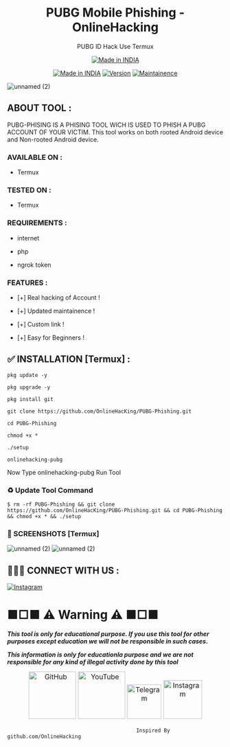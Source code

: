 <h1 align="center">PUBG Mobile Phishing - OnlineHacking</h1>
<p align="center">
  PUBG ID Hack Use Termux
</p>
<p align="center">
<a href="https://github.com/OnlineHacKing"><img title="Made in INDIA" src="https://img.shields.io/badge/MADE%20IN-INDIA-SCRIPT?colorA=%23ff8100&colorB=%23017e40&colorC=%23ff0000&style=for-the-badge"></a>
</p>

</p>
<p align="center">
<a href="https://github.com/OnlineHacKing/PUBG-Phishing.git"><img title="Made in INDIA" src="https://img.shields.io/badge/Tool-PUBG_PHISHING-green.svg"></a>
<a href="https://github.com/OnlineHacKing/PUBG-Phishing.git"><img title="Version" src="https://img.shields.io/badge/Version-2.0-green.svg?style=flat-square"></a>
<a href="https://github.com/OnlineHacKing/PUBG-Phishing.git"><img title="Maintainence" src="https://img.shields.io/badge/Maintained%3F-yes-green.svg"></a>
</p>

<p align="center">

![unnamed (2)](https://1.bp.blogspot.com/-_PpGY-YxDW8/YD3OSDOE-PI/AAAAAAAAFQ8/Wqro4aRUMAAPid8GiQjD0XLx12IQbdnsgCLcBGAsYHQ/s1280/500034600110_255557.jpg)

</p>


## ABOUT TOOL :

PUBG-PHISING IS A PHISING TOOL WICH IS USED TO PHISH A PUBG ACCOUNT OF YOUR VICTIM. This tool works on both rooted Android device and Non-rooted Android device.

### AVAILABLE ON :

* Termux

### TESTED ON :

* Termux

### REQUIREMENTS :

* internet

* php

* ngrok token

### FEATURES :

* [+] Real hacking of Account !

* [+] Updated maintainence !

* [+] Custom link !

* [+] Easy for Beginners !

## ✅ INSTALLATION [Termux] :
```
pkg update -y
```
```
pkg upgrade -y
```
```
pkg install git 
```
```
git clone https://github.com/OnlineHacKing/PUBG-Phishing.git
```
```
cd PUBG-Phishing
```
```
chmod +x *
```
```
./setup
```
```
onlinehacking-pubg
```
Now Type onlinehacking-pubg Run Tool

### ♻ Update Tool Command 
```
$ rm -rf PUBG-Phishing && git clone https://github.com/OnlineHacKing/PUBG-Phishing.git && cd PUBG-Phishing && chmod +x * && ./setup 
```


### 📸 SCREENSHOTS [Termux]

<p align="center">

![unnamed (2)](https://1.bp.blogspot.com/-1duV0a_FaK0/YD3fmEdRx_I/AAAAAAAAFRI/bxRkb0NxhzIuWgIlyBy960yMRBUuifNrgCPcBGAYYCw/s1627/Screenshot_20210302-105125202%257E2.jpg)
![unnamed (2)]()

</p>

## 👨🏻‍💻 CONNECT WITH US :

[![Instagram](https://img.shields.io/badge/INSTAGRAM-FOLLOW-red?style=for-the-badge&logo=instagram)](https://instagram.com/suman333mondal_?igshid=175v9uifresgr)



# ■□■ ⚠ Warning ⚠ ■□■

***This tool is only for educational purpose. If you use this tool for other purposes except education we will not be responsible in such cases.***

***This information is only for educationla purpose and we are not responsible for any kind of illegal activity done by this tool***


<p style="box-sizing: border-box; color: #24292e; font-family: -apple-system, BlinkMacSystemFont, &quot;Segoe UI&quot;, Helvetica, Arial, sans-serif, &quot;Apple Color Emoji&quot;, &quot;Segoe UI Emoji&quot;; font-size: 16px; margin-bottom: 16px; margin-top: 0px; text-align: center;"><a href="https://github.com/OnlineHacking/" style="background-color: initial; box-sizing: border-box; text-decoration-line: none;"><img alt="GitHub" height="110" src="https://user-images.githubusercontent.com/64035221/96459220-834c7e00-123f-11eb-8417-534058a7ba62.png" style="background-color: var(--color-bg-primary); border-style: none; box-sizing: initial; max-width: 100%;" width="110" />&nbsp;</a><a href="https://www.youtube.com/onlinehacking" rel="nofollow" style="background-color: initial; box-sizing: border-box; text-decoration-line: none;"><img alt="YouTube" height="110" src="https://user-images.githubusercontent.com/64035221/96456596-4f238e00-123c-11eb-821e-85e9aaa3faec.png" style="background-color: var(--color-bg-primary); border-style: none; box-sizing: initial; max-width: 100%;" width="110" />&nbsp;</a><a href="https://t.me/Onlinehacking" rel="nofollow" style="background-color: initial; box-sizing: border-box; text-decoration-line: none;"><img alt="Telegram" height="80" src="https://user-images.githubusercontent.com/64035221/96461243-c576bf00-1241-11eb-8fdf-139b4859bfb0.png" style="background-color: var(--color-bg-primary); border-style: none; box-sizing: initial; max-width: 100%;" width="80" />&nbsp;</a><a href="https://www.instagram.com/suman333mondal_/" rel="nofollow" style="background-color: initial; box-sizing: border-box; text-decoration-line: none;"><img alt="Instagram" height="90" src="https://user-images.githubusercontent.com/64035221/96461629-3d44e980-1242-11eb-8691-46dd14355085.png" style="background-color: var(--color-bg-primary); border-style: none; box-sizing: initial; max-width: 100%;" width="90" /></a></p>



                                              Inspired By github.com/OnlineHacking
